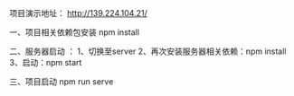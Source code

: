 项目演示地址：
http://139.224.104.21/

一、项目相关依赖包安装
npm install


二、服务器启动 ：
1、切换至server
2、再次安装服务器相关依赖：npm install
3、启动：npm start 

三、项目启动 
npm run serve






